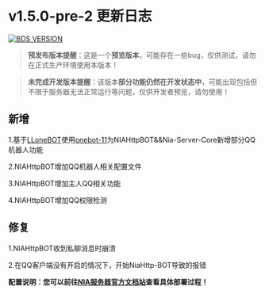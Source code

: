 # v1.5.0-pre-2 更新日志

[![BDS VERSION](https://img.shields.io/badge/BDS-1.20.61.01-green?style=for-the-badge&logo=appveyor)](https://www.minecraft.net/en-us/download/server/bedrock)


> **预发布版本提醒**：这是一个**预览版本**，可能存在一些bug，仅供测试，请勿在正式生产环境使用本版本！

> **未完成开发版本提醒**：该版本**部分功能仍然在开发状态中**，可能出现包括但不限于服务器无法正常运行等问题，仅供开发者预览，请勿使用！


## 新增

1.基于[LLoneBOT](https://github.com/LLOneBot/LLOneBot)使用[onebot-11](https://github.com/botuniverse/onebot-11/)为NIAHttpBOT&&Nia-Server-Core新增部分QQ机器人功能

2.NIAHttpBOT增加QQ机器人相关配置文件

3.NIAHttpBOT增加主人QQ相关功能

4.NIAHttpBOT增加QQ权限检测

## 修复

1.NIAHttpBOT收到私聊消息时崩溃

2.在QQ客户端没有开启的情况下，开始NiaHttp-BOT导致的报错



**配置说明：您可以前往[NIA服务器官方文档站](https://docs.mcnia.com/dev)查看具体部署过程！**

